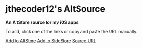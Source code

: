 # jthecoder12's AltSource
**An AltStore source for my iOS apps**

To add, click one of the links or copy and paste the URL manually.

[Add to AltStore](https://tinyurl.com/337jb78e)
[Add to SideStore](https://tinyurl.com/3kyjncra)
[Source URL](https://raw.githubusercontent.com/jthecoder12/jthecoder12-altsource/refs/heads/main/source.json)
